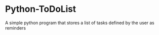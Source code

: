 # Python-ToDoList
A simple python program that stores a list of tasks defined by the user as reminders
